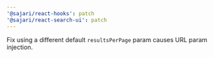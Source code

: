 ```yaml
---
'@sajari/react-hooks': patch
'@sajari/react-search-ui': patch
---
```


Fix using a different default `resultsPerPage` param causes URL param injection.
